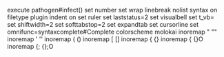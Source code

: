 execute pathogen#infect()
set number
set wrap linebreak nolist
syntax on
filetype plugin indent on
set ruler
set laststatus=2
set visualbell
set t_vb=
set shiftwidth=2
set softtabstop=2
set expandtab
set cursorline
set omnifunc=syntaxcomplete#Complete
colorscheme molokai
inoremap " ""<left>
inoremap ' ''<left>
inoremap ( ()<left>
inoremap [ []<left>
inoremap { {}<left>
inoremap {<CR> {<CR>}<ESC>O
inoremap {;<CR> {<CR>};<ESC>O

